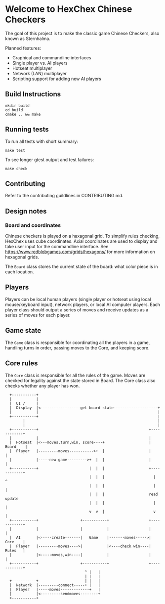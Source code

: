 # Welcome to HexChex Chinese Checkers

The goal of this project is to make the classic game Chinese Checkers,
also known as Sternhalma.

Planned features:
- Graphical and commandline interfaces
- Single player vs. AI players
- Hotseat multiplayer
- Network (LAN) multiplayer
- Scripting support for adding new AI players


## Build Instructions

    mkdir build
    cd build
    cmake .. && make


## Running tests

To run all tests with short summary:

    make test

To see longer gtest output and test failures:

    make check


## Contributing

Refer to the contributing guildlines in CONTRIBUTING.md.


## Design notes

### Board and coordinates

Chinese checkers is played on a haxagonal grid.  To simplify rules
checking, HexChex uses cube coordinates.  Axial coordinates are used
to display and take user input for the commandline interface.  See
https://www.redblobgames.com/grids/hexagons/ for more information on
hexagonal grids.

The `Board` class stores the current state of the board: what color
piece is in each location.

## Players

Players can be local human players (single player or hotseat using
local mouse/keyboard input), network players, or local AI computer
players.  Each player class should output a series of moves and
receive updates as a series of moves for each player.

## Game state

The `Game` class is responsible for coordinating all the players in a
game, handling turns in order, passing moves to the Core, and keeping
score.

## Core rules

The `Core` class is responsible for all the rules of the game.  Moves
are checked for legality against the state stored in Board.  The Core
class also checks whether any player has won.


```
  +-----------+
  |           |
  |  UI /     |
  |  Display  |<------------------get board state--------------------+
  |           |                                                      |
  +-----------+                                                      |
        |                                                            |
        |                                                            |
  +-----------+                                                  +------------+
  |           |                                                  |
  |  Hotseat  |<---moves,turn,win, score----+                    |   Board    |
  |  Player   |---------moves----------->+  |                    |            |
  |           |-----new game--------->+  |  |                    |            |
  +-----------+                       |  |  |                    +------------+
                                      |  |  |                      |       ^
                                      |  |  |                      |       |
                                      |  |  |                    read   update
                                      |  |  |                      |       |
                                      v  v  |                      v       |
  +-----------+                   +-----------+                  +------------+
  |           |                   |           |                  |            |
  |  AI       |<-----create-------|   Game    |-------moves----->|    Core    |
  |  Player   |---------moves---->|           |<----check win----|    Rules   |
  |           |<-----moves,win----|           |                  |            |
  +-----------+                   +-----------+                  +------------+
                                    ^ |   |
                                    | |   |
  +-----------+                     | |   |
  |  Network  |---------connect-----+ |   |
  |  Player   |-----moves-------------+   |
  |           |<---------sendmoves--------+
  +-----------+
```
